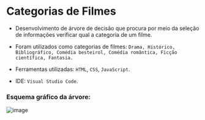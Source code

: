 # Categorias de Filmes

- Desenvolvimento de árvore de decisão que procura por meio da seleção de informações verificar qual a categoria de um filme.

- Foram utilizados como categorias de filmes: `Drama, Histórico, Bibliográfico, Comédia besteirol, Comédia romântica, Ficção científica, Fantasia.`

- Ferramentas utilizadas: `HTML`, `CSS`, `JavaScript`.

- IDE: `Visual Studio Code`.

### Esquema gráfico da árvore:

![image](https://user-images.githubusercontent.com/61316782/133529633-8414d38c-b46f-4884-81d6-fe45531b27f3.png)

